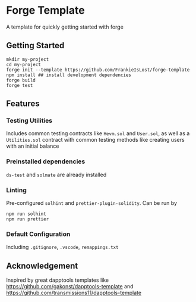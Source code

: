 # Forge Template

A template for quickly getting started with forge

## Getting Started

```
mkdir my-project
cd my-project
forge init --template https://github.com/FrankieIsLost/forge-template
npm install ## install development dependencies
forge build
forge test
```

## Features

### Testing Utilities

Includes common testing contracts like `Hevm.sol` and `User.sol`, as well as a `Utilities.sol` contract with common testing methods like creating users with an initial balance

### Preinstalled dependencies

`ds-test` and `solmate` are already installed

### Linting

Pre-configured `solhint` and `prettier-plugin-solidity`. Can be run by

```
npm run solhint
npm run prettier
```

### Default Configuration

Including `.gitignore`, `.vscode`, `remappings.txt`

## Acknowledgement

Inspired by great dapptools templates like https://github.com/gakonst/dapptools-template and https://github.com/transmissions11/dapptools-template
